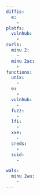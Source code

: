 ```yaml
---
diffis:
  e:
    -
platfs:
  vulnhub:
    -
curls:
  minu 2:
    -
  minu 2ac:
    -
functions:
  unix:
    -
  e:
    -
  vulnhub:
    -
  fuzz:
    -
  lfi:
    -
  xxe:
    -
  creds:
    -
  suid:
    -

wals:
  minu 2wu:
    -
---
```

